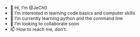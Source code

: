 - 👋 Hi, I’m @JeCh0
- 👀 I’m interested in learning code basics and computer skills
- 🌱 I’m currently learning python and the command line
- 💞️ I’m looking to collaborate soon
- 📫 How to reach me, don't.

<!---
JeCh0/JeCh0 is a ✨ special ✨ repository because its `README.md` (this file) appears on your GitHub profile.
You can click the Preview link to take a look at your changes.
--->
